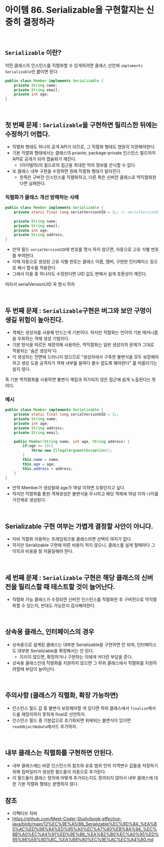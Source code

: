 # 아이템 86. Serializable을 구현할지는 신중히 결정하라


<br/>


## `Serializable` 이란?
어떤 클래스의 인스턴스를 직렬화할 수 있게하려면 클래스 선언에 `implements Serializable`만 붙이면 된다.
```java
public class Member implements Serializable {
    private String name;
    private String email;
    private int age;
}
```
<br/>

## 첫 번째 문제 :  `Serializable`을 구현하면 릴리스한 뒤에는 수정하기 어렵다.
- 직렬화 형태도 하나의 공개 API가 되므로, 그 직렬화 형태도 영원히 지원해야한다.
- 기본 직렬화 형태에서는 클래스의 priavte, package-private 인스턴스 필드마저 API로 공개가 되어 캡슐화가 깨진다.
  - (아이템15)의 필드로의 접근을 최대한 막아 정보를 은닉할 수 없다.
- 또 클래스 내부 구현을 수정하면 원래 직렬화 형태가 달라진다.
  - 한쪽은 구버전 인스턴스를 직렬화하고, 다른 쪽은 신버전 클래스로 역직렬화한다면 실패한다.

### 직렬화가 클래스 개선 방해하는 사례
```java
public class Member implements Serializable {
    private static final long serialVersionUID = 1L; // serialVersionUID 꼭 명시 할 것 !
    
    private String name;
    private String email;
    private int age;
    private String address;
}
```
- 만약 필드 `serialVersionUID`에 번호를 명시 하지 않으면, 자동으로 고유 식별 번호를 부여한다.
- 이때 자동으로 생성된 고유 식별 번호는 클래스 이름, 맴버, 구현한 인터페이스 등으로 해시 함수를 적용한다.
- 그래서 이들 중 하나라도 수정한다면 UID 값도 변해서 쉽게 호환성이 깨진다.

띠라서 serialVersionUID 꼭 명시 하자

<br/>

## 두 번째 문제 : `Serializable`구현은 버그와 보안 구멍이 생길 위험이 높아진다.
- 객체는 생성자를 사용해 만드는게 기본이다. 하지만 직렬화는 언어의 기본 메커니즘을 우회하는 객체 생성 기법이다. 
- 기본 방식을 따르든 재정의해 사용하든, 역직렬화는 일반 생성자의 문제가 그대로 적용되는 '숨은 생성자'다.
- 이 생성자는 전면에 드러나지 않으므로 "생성자에서 구축한 불변식을 모두 보장해야하고 생성 도중 공격자가 객체 내부를 들여다 볼수 없도록 해야한다" 를
떠올리기는 쉽지 않다.

즉 기본 역직렬화를 사용하면 불변식 깨짐과 허가되지 않은 접근에 쉽게 노출된다는 뜻이다.

### 예시 

```java
public class Member implements Serializable {
    private static final long serialVersionUID = 1L;
    private String name;
    private int age;
    private String address;
    private String email;

    public Member(String name, int age, String address) {
        if(age <= 19){
            throw new IllegalArgumentException();
        }
        this.name = name;
        this.age = age;
        this.address = address;
    }
}    
```
- 만약 Member가 생성될때 age가 19살 이하면 오류던지고 싶다.
- 하지만 직렬화를 통한 객체생성은 불변식을 무시하고 해당 객체에 19살 이하 나이를 가진채로 생성된다.

<br/>

## Serializable 구현 여부는 가볍게 결정할 사안이 아니다.
- 자바 직렬화 이용하는 프레임워크용 클래스라면 선택의 여지가 없다.
- 하지만 Serializable 구현에 따른 비용이 적지 않으니, 클래스를 설계 할때마다 그 이득과 비용을 잘 저울질해야 한다.

<br/>

## 세 번째 문제 : `Serializable` 구현은 해당 클래스의 신버전을 릴리스할 때 테스트할 것이 늘어난다.
- 직렬화 가능 클래스가 수정되면 신버전 인스턴스를 직렬화한 후 구버전으로 역직렬화할 수 있는지, 반대도 가능한지 검사해야한다.

<br/>


## 상속용 클래스, 인터페이스의 경우
- 상속용으로 설계된 클래스는 대부분 Serializable을 구현하면 안 되며, 인터페이스도 대부분 Serializable을 확장해서는 안 된다.
  - 지키지 않으면, 확장하거나 구현하는 이에게 커다란 부담을 준다.
- 상속용 클래스인데 직렬화를 지원하지 않으면 그 하위 클래스에서 직렬화를 지원하려할때 부담이 늘어난다.
  
<br/>

## 주의사항 (클래스가 직렬화, 확장 가능하면)
- 인스턴스 필드 값 중 불변식 보장해야할 게 있다면 하위 클래스에서 `finalize`메서드를 재정의하지 못하게 final로 선언하자.
- 인스턴스 필드 중 기본값으로 초기화되면 위배되는 불변식이 있다면 `readObjectNoData`메서드 추가하자.

<br/>

## 내부 클래스는 직렬화를 구현하면 안된다.
- 내부 클래스에는 바깥 인스턴스의 참조와 유효 범위 안의 지역변수 값들을 저장하기 위해 컴파일러가 생성한 필드들이 자동으로 추가된다.
- 이 필드들이 클래스 정의에 어떻게 추가되는지도 정의되지 않아서 내부 클래스에 대한 기본 직렬화 형태는 분명하지 않다.

## 참조
- 이펙티브 자바
- https://github.com/Meet-Coder-Study/book-effective-java/blob/main/12%EC%9E%A5/86_Serializable%EC%9D%84_%EA%B5%AC%ED%98%84%ED%95%A0%EC%A7%80%EB%8A%94_%EC%8B%A0%EC%A4%91%ED%9E%88_%EA%B2%B0%EC%A0%95%ED%95%98%EB%9D%BC_%EA%B9%80%EC%9E%AC%EC%A4%80.md